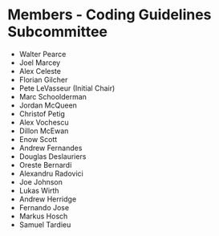 # Members - Coding Guidelines Subcommittee

- Walter Pearce
- Joel Marcey
- Alex Celeste
- Florian Gilcher
- Pete LeVasseur (Initial Chair)
- Marc Schoolderman
- Jordan McQueen
- Christof Petig
- Alex Vochescu
- Dillon McEwan
- Enow Scott
- Andrew Fernandes
- Douglas Deslauriers
- Oreste Bernardi
- Alexandru Radovici
- Joe Johnson
- Lukas Wirth
- Andrew Herridge
- Fernando Jose
- Markus Hosch
- Samuel Tardieu
